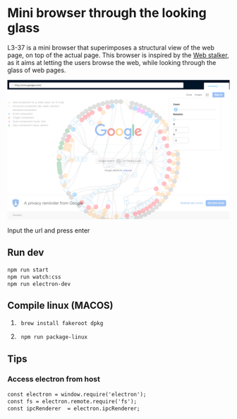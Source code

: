 
# Mini browser through the looking glass

L3-37 is a mini browser that superimposes a structural view of the web page, on top of the actual page. This browser is inspired by the [Web stalker](http://bak.spc.org/iod/nettime.html), as it aims at letting the users browse the web, while looking through the glass of web pages.

![Preview](docs/imgs/brw.png)

Input the url and press enter

## Run dev

```
npm run start
npm run watch:css
npm run electron-dev
```


## Compile linux (MACOS)

1. ```bash
    brew install fakeroot dpkg 
    ```
2. ```
    npm run package-linux
    ```


## Tips


### Access electron from host

```
const electron = window.require('electron');
const fs = electron.remote.require('fs');
const ipcRenderer  = electron.ipcRenderer;
```
